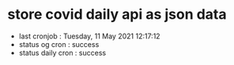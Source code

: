 # store covid daily api as json data

- last cronjob : Tuesday, 11 May 2021 12:17:12
- status og cron : success
- status daily cron : success
      
      